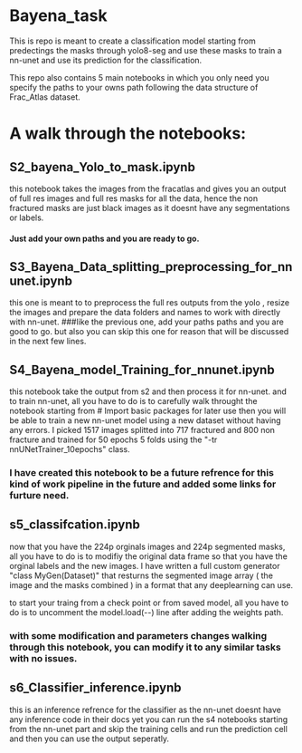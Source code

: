 # Bayena_task
  This is repo is meant to create a classification model starting from predectings the masks through yolo8-seg and use these masks to train a nn-unet and use its prediction for the classification.

  This repo also contains 5 main notebooks in which you only need you specify the paths to your owns path following the data structure of Frac_Atlas dataset.
  
# A walk through the notebooks:

  ## S2_bayena_Yolo_to_mask.ipynb
  this notebook takes the images from the fracatlas and gives you an output of full res images and full res masks for all the data, hence the non fractured masks are just black images as it doesnt have any segmentations or labels.

  #### Just add your own paths and you are ready to go.

  ## S3_Bayena_Data_splitting_preprocessing_for_nnunet.ipynb
  this one is meant to to preprocess the full res outputs from the yolo , resize the images and prepare the data folders and names to work with directly with nn-unet.
    ###like the previous one, add your paths paths and you are good to go. but also you can skip this one for reason that will be discussed in the next few lines.


  ## S4_Bayena_model_Training_for_nnunet.ipynb  
  this notebook take the output from s2 and then process it for nn-unet. and to train nn-unet, all you have to do is to carefully walk throught the notebook starting from # Import basic packages for later use
then you will be able to train a new nn-unet model using a new dataset without having any errors. I picked 1517 images splitted into 717 fractured and 800 non fracture and trained for 50 epochs 5 folds using the "-tr nnUNetTrainer_10epochs" class. 

  ### I have created this notebook to be a future refrence for this kind of work pipeline in the future and added some links  for furture need.

  ## s5_classifcation.ipynb
  now that you have the 224p orginals images and 224p segmented masks, all you have to do is to modifiy the original data frame so that you have the orginal labels and the new images. 
   I have written a full custom generator "class MyGen(Dataset)" that resturns the segmented image array ( the image and the masks combined ) in a format that any deeplearning can use.

   to start your traing from a check point or from saved model, all you have to do is to uncomment the model.load(--) line after adding the weights path.

  ### with some modification and parameters changes walking through this notebook, you can modify it to any similar tasks with no issues.

  ## s6_Classifier_inference.ipynb
  this is an inference refrence for the classifier as the nn-unet doesnt have any inference code in their docs yet you can run the s4 notebooks starting from the nn-unet part and skip the training cells and run the prediction cell and then you can use the output seperatly.




      
    
